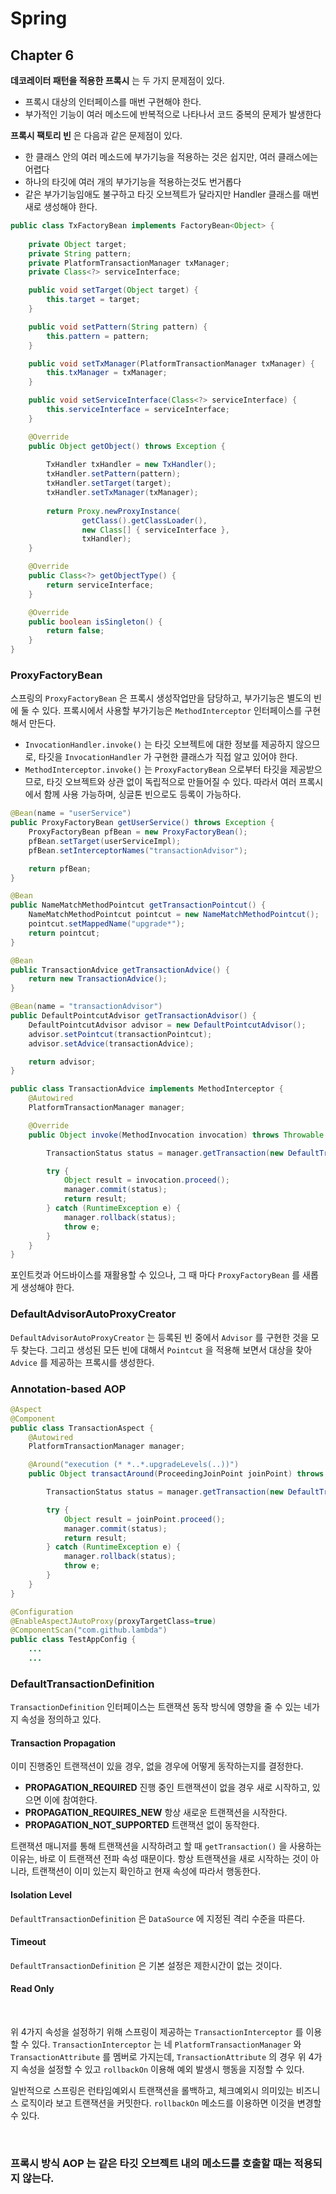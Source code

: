 # Spring

## Chapter 6

**데코레이터 패턴을 적용한 프록시** 는 두 가지 문제점이 있다.

- 프록시 대상의 인터페이스를 매번 구현해야 한다.
- 부가적인 기능이 여러 메소드에 반복적으로 나타나서 코드 중복의 문제가 발생한다

**프록시 팩토리 빈** 은 다음과 같은 문제점이 있다.

- 한 클래스 안의 여러 메소드에 부가기능을 적용하는 것은 쉽지만, 여러 클래스에는 어렵다
- 하나의 타깃에 여러 개의 부가기능을 적용하는것도 번거롭다
- 같은 부가기능임애도 불구하고 타깃 오브젝트가 달라지만 Handler 클래스를 매번 새로 생성해야 한다. 

```java
public class TxFactoryBean implements FactoryBean<Object> {
	
	private Object target;
	private String pattern;
	private PlatformTransactionManager txManager;
	private Class<?> serviceInterface;

	public void setTarget(Object target) {
		this.target = target;
	}

	public void setPattern(String pattern) {
		this.pattern = pattern;
	}

	public void setTxManager(PlatformTransactionManager txManager) {
		this.txManager = txManager;
	}

	public void setServiceInterface(Class<?> serviceInterface) {
		this.serviceInterface = serviceInterface;
	}

	@Override
	public Object getObject() throws Exception {
		
		TxHandler txHandler = new TxHandler();
		txHandler.setPattern(pattern);
		txHandler.setTarget(target);
		txHandler.setTxManager(txManager);
		
		return Proxy.newProxyInstance(
				getClass().getClassLoader(),
				new Class[] { serviceInterface },
				txHandler);
	}

	@Override
	public Class<?> getObjectType() {
		return serviceInterface;
	}

	@Override
	public boolean isSingleton() {
		return false;
	}
}
```

### ProxyFactoryBean

스프링의 `ProxyFactoryBean` 은 프록시 생성작업만을 담당하고, 부가기능은 별도의 빈에 둘 수 있다. 프록시에서 사용할 부가기능은 
`MethodInterceptor` 인터페이스를 구현해서 만든다. 

- `InvocationHandler.invoke()` 는 타깃 오브젝트에 대한 정보를 제공하지 않으므로, 타깃을 `InvocationHandler` 가 구현한 클래스가 직접 알고 있어야 한다.
- `MethodInterceptor.invoke()` 는 `ProxyFactoryBean` 으로부터 타깃을 제공받으므로, 타깃 오브젝트와 상관 없이 독립적으로 만들어질 수 있다. 따라서 여러 프록시에서 함께 사용 가능하며, 싱글톤 빈으로도 등록이 가능하다.

```java
@Bean(name = "userService")
public ProxyFactoryBean getUserService() throws Exception {
    ProxyFactoryBean pfBean = new ProxyFactoryBean();
    pfBean.setTarget(userServiceImpl);
    pfBean.setInterceptorNames("transactionAdvisor");

    return pfBean;
}

@Bean
public NameMatchMethodPointcut getTransactionPointcut() {
    NameMatchMethodPointcut pointcut = new NameMatchMethodPointcut();
    pointcut.setMappedName("upgrade*");
    return pointcut;
}

@Bean
public TransactionAdvice getTransactionAdvice() {
    return new TransactionAdvice();
}

@Bean(name = "transactionAdvisor")
public DefaultPointcutAdvisor getTransactionAdvisor() {
    DefaultPointcutAdvisor advisor = new DefaultPointcutAdvisor();
    advisor.setPointcut(transactionPointcut);
    advisor.setAdvice(transactionAdvice);

    return advisor;
}

public class TransactionAdvice implements MethodInterceptor {
    @Autowired
    PlatformTransactionManager manager;

    @Override
    public Object invoke(MethodInvocation invocation) throws Throwable {

        TransactionStatus status = manager.getTransaction(new DefaultTransactionDefinition());

        try {
            Object result = invocation.proceed();
            manager.commit(status);
            return result;
        } catch (RuntimeException e) {
            manager.rollback(status);
            throw e;
        }
    }
}
```

포인트컷과 어드바이스를 재활용할 수 있으나, 그 때 마다 `ProxyFactoryBean` 를 새롭게 생성해야 한다. 

### DefaultAdvisorAutoProxyCreator

`DefaultAdvisorAutoProxyCreator` 는 등록된 빈 중에서 `Advisor` 를 구현한 것을 모두 찾는다. 그리고 생성된 모든 빈에 대해서 
`Pointcut` 을 적용해 보면서 대상을 찾아 `Advice` 를 제공하는 프록시를 생성한다.

### Annotation-based AOP

```java
@Aspect
@Component
public class TransactionAspect {
    @Autowired
    PlatformTransactionManager manager;

    @Around("execution (* *..*.upgradeLevels(..))")
    public Object transactAround(ProceedingJoinPoint joinPoint) throws Throwable {

        TransactionStatus status = manager.getTransaction(new DefaultTransactionDefinition());

        try {
            Object result = joinPoint.proceed();
            manager.commit(status);
            return result;
        } catch (RuntimeException e) {
            manager.rollback(status);
            throw e;
        }
    }
}
```

```java
@Configuration
@EnableAspectJAutoProxy(proxyTargetClass=true)
@ComponentScan("com.github.lambda")
public class TestAppConfig {
    ...
    ...
```

### DefaultTransactionDefinition

`TransactionDefinition` 인터페이스는 트랜잭션 동작 방식에 영향을 줄 수 있는 네가지 속성을 정의하고 있다.

#### Transaction Propagation

이미 진행중인 트랜잭션이 있을 경우, 없을 경우에 어떻게 동작하는지를 결정한다.

- **PROPAGATION_REQUIRED** 진행 중인 트랜잭션이 없을 경우 새로 시작하고, 있으면 이에 참여한다.
- **PROPAGATION_REQUIRES_NEW** 항상 새로운 트랜잭션을 시작한다.
- **PROPAGATION_NOT_SUPPORTED** 트랜잭션 없이 동작한다. 

트랜잭션 매니저를 통해 트랜잭션을 시작하려고 할 때 `getTransaction()` 을 사용하는 이유는, 바로 이 트랜잭션 전파 속성 때문이다. 항상 트랜잭션을 새로 시작하는 것이 아니라, 
트랜잭션이 이미 있는지 확인하고 현재 속성에 따라서 행동한다.

#### Isolation Level

`DefaultTransactionDefinition` 은 `DataSource` 에 지정된 격리 수준을 따른다.

#### Timeout

`DefaultTransactionDefinition` 은 기본 설정은 제한시간이 없는 것이다.

#### Read Only

<br/>

위 4가지 속성을 설정하기 위해 스프링이 제공하는 `TransactionInterceptor` 를 이용할 수 있다. `TransactionInterceptor` 는 
네 `PlatformTransactionManager` 와 `TransactionAttribute` 를 멤버로 가지는데, `TransactionAttribute` 의 경우 
위 4가지 속성을 설정할 수 있고 `rollbackOn` 이용해 예외 발생시 행동을 지정할 수 있다.

일반적으로 스프링은 런타임예외시 트랜잭션을 롤백하고, 체크예외시 의미있는 비즈니스 로직이라 보고 트랜잭션을 커밋한다. `rollbackOn` 메소드를 이용하면 이것을 변경할 수 있다.

<br/>

### 프록시 방식 AOP 는 같은 타깃 오브젝트 내의 메소드를 호출할 때는 적용되지 않는다.





